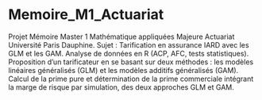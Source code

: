 # Memoire_M1_Actuariat
Projet Mémoire Master 1 Mathématique appliquées Majeure Actuariat Université Paris Dauphine. Sujet : Tarification en assurance IARD avec les GLM et les GAM. Analyse de données en R (ACP, AFC, tests statistiques). Proposition d’un tarificateur en se basant sur deux méthodes : les modèles linéaires généralisés (GLM) et les modèles additifs généralisés (GAM). Calcul de la prime pure et détermination de la prime commerciale intégrant la marge de risque par simulation, des deux approches GLM et GAM.
